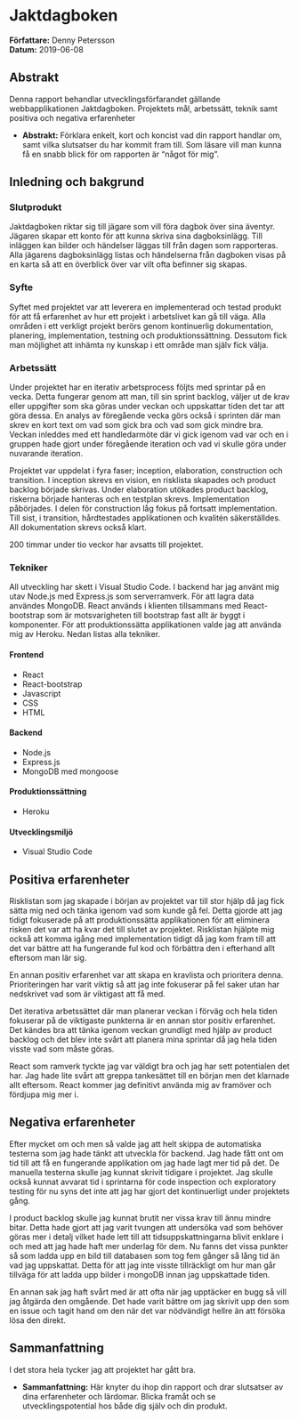 # Jaktdagboken
**Författare:** Denny Petersson  
**Datum:** 2019-06-08  

## Abstrakt
Denna rapport behandlar utvecklingsförfarandet gällande webbapplikationen Jaktdagboken. Projektets mål, arbetssätt, teknik samt positiva och negativa erfarenheter 

-   **Abstrakt:**  Förklara enkelt, kort och koncist vad din rapport handlar om, samt vilka slutsatser du har kommit fram till. Som läsare vill man kunna få en snabb blick för om rapporten är “något för mig”.

## Inledning och bakgrund
### Slutprodukt
Jaktdagboken riktar sig till jägare som vill föra dagbok över sina äventyr. Jägaren skapar ett konto för att kunna skriva sina dagboksinlägg. Till inläggen kan bilder och händelser läggas till från dagen som rapporteras. Alla jägarens dagboksinlägg listas och händelserna från dagboken visas på en karta så att en överblick över var vilt ofta befinner sig skapas.

### Syfte
Syftet med projektet var att leverera en implementerad och testad produkt för att få erfarenhet av hur ett projekt i arbetslivet kan gå till väga. Alla områden i ett verkligt projekt berörs genom kontinuerlig dokumentation, planering, implementation, testning och produktionssättning. Dessutom fick man möjlighet att inhämta ny kunskap i ett område man själv fick välja.

### Arbetssätt
Under projektet har en iterativ arbetsprocess följts med sprintar på en vecka. Detta fungerar genom att man, till sin sprint backlog, väljer ut de krav eller uppgifter som ska göras under veckan och uppskattar tiden det tar att göra dessa. En analys av föregående vecka görs också i sprinten där man skrev en kort text om vad som gick bra och vad som gick mindre bra. Veckan inleddes med ett handledarmöte där vi gick igenom vad var och en i gruppen hade gjort under föregående iteration och vad vi skulle göra under nuvarande iteration.  

Projektet var uppdelat i fyra faser; inception, elaboration, construction och transition. I inception skrevs en vision, en risklista skapades och  product backlog började skrivas. Under elaboration utökades product backlog, riskerna började hanteras och en testplan skrevs. Implementation påbörjades. I delen för construction låg fokus på fortsatt implementation. Till sist, i transition, hårdtestades applikationen och kvalitén säkerställdes. All dokumentation skrevs också klart.

200 timmar under tio veckor har avsatts till projektet. 

### Tekniker
All utveckling har skett i Visual Studio Code. I backend har jag använt mig utav Node.js med Express.js som serverramverk. För att lagra data användes MongoDB. React används i klienten tillsammans med React-bootstrap som är motsvarigheten till bootstrap fast allt är byggt i komponenter. För att produktionssätta applikationen valde jag att använda mig av Heroku. Nedan listas alla tekniker.

#### Frontend
- React
- React-bootstrap
- Javascript
- CSS
- HTML
#### Backend
- Node.js
- Express.js
- MongoDB med mongoose
#### Produktionssättning
- Heroku
#### Utvecklingsmiljö
- Visual Studio Code

## Positiva erfarenheter
Risklistan som jag skapade i början av projektet var till stor hjälp då jag fick sätta mig ned och tänka igenom vad som kunde gå fel. Detta gjorde att jag tidigt fokuserade på att produktionssätta applikationen för att eliminera risken det var att ha kvar det till slutet av projektet. Risklistan hjälpte mig också att komma igång med implementation tidigt då jag kom fram till att det var bättre att ha fungerande ful kod och förbättra den i efterhand allt eftersom man lär sig.  

En annan positiv erfarenhet var att skapa en kravlista och prioritera denna. Prioriteringen har varit viktig så att jag inte fokuserar på fel saker utan har nedskrivet vad som är viktigast att få med. 

Det iterativa arbetssättet där man planerar veckan i förväg och hela tiden fokuserar på de viktigaste punkterna är en annan stor positiv erfarenhet. Det kändes bra att tänka igenom veckan grundligt med hjälp av product backlog och det blev inte svårt att planera mina sprintar då jag hela tiden visste vad som måste göras.

React som ramverk tyckte jag var väldigt bra och jag har sett potentialen det har. Jag hade lite svårt att greppa tankesättet till en början men det klarnade allt eftersom. React kommer jag definitivt använda mig av framöver och fördjupa mig mer i.

## Negativa erfarenheter
Efter mycket om och men så valde jag att helt skippa de automatiska testerna som jag hade tänkt att utveckla för backend. Jag hade fått ont om tid till att få en fungerande applikation om jag hade lagt mer tid på det. De manuella testerna skulle jag kunnat skrivit tidigare i projektet. Jag skulle också kunnat avvarat tid i sprintarna för code inspection och exploratory testing för nu syns det inte att jag har gjort det kontinuerligt under projektets gång.

I product backlog skulle jag kunnat brutit ner vissa krav till ännu mindre bitar. Detta hade gjort att jag varit tvungen att undersöka vad som behöver göras mer i detalj vilket hade lett till att tidsuppskattningarna blivit enklare i och med att jag hade haft mer underlag för dem. Nu fanns det vissa punkter så som ladda upp en bild till databasen som tog fem gånger så lång tid än vad jag uppskattat. Detta för att jag inte visste tillräckligt om hur man går tillväga för att ladda upp bilder i mongoDB innan jag uppskattade tiden.

En annan sak jag haft svårt med är att ofta när jag upptäcker en bugg så vill jag åtgärda den omgående. Det hade varit bättre om jag skrivit upp den som en issue och tagit hand om den när det var nödvändigt hellre än att försöka lösa den direkt.

## Sammanfattning
I det stora hela tycker jag att projektet har gått bra. 


-   **Sammanfattning:**  Här knyter du ihop din rapport och drar slutsatser av dina erfarenheter och lärdomar. Blicka framåt och se utvecklingspotential hos både dig själv och din produkt.
<!--stackedit_data:
eyJoaXN0b3J5IjpbNDI5MjgyMzU3LDYxNzUyNDMzMiwxMzYxOT
MwMjQyLDE5ODQzNjgyODMsMTExNzc3OTY2Myw3MzMzNjAzNywt
MjAyNDc5ODQwNywtNTE3NTM0NzE0LC0xMjgzMzIyODc3LC03NT
U4NTYyOTksLTYwMTU0OTkzMSwtMTkzNzM4MzQ4OSwyMDUxNTI5
NzkwXX0=
-->